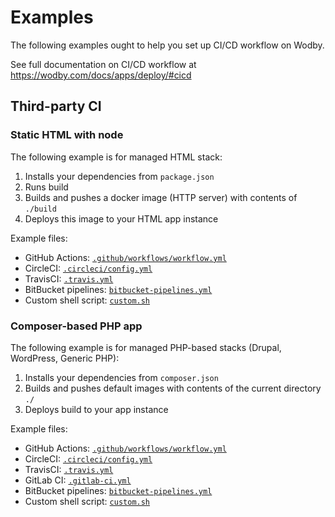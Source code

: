 # Examples 

The following examples ought to help you set up CI/CD workflow on Wodby.

See full documentation on CI/CD workflow at https://wodby.com/docs/apps/deploy/#cicd

## Third-party CI

### Static HTML with node

The following example is for managed HTML stack:
1. Installs your dependencies from `package.json`
2. Runs build
3. Builds and pushes a docker image (HTTP server) with contents of `./build`
4. Deploys this image to your HTML app instance

Example files:

* GitHub Actions: [`.github/workflows/workflow.yml`](html/github.yml)
* CircleCI: [`.circleci/config.yml`](html/circleci.yml)
* TravisCI: [`.travis.yml`](html/travis.yml)
* BitBucket pipelines: [`bitbucket-pipelines.yml`](html/bitbucket.yml)
* Custom shell script: [`custom.sh`](html/custom.sh)

### Composer-based PHP app

The following example is for managed PHP-based stacks (Drupal, WordPress, Generic PHP):
1. Installs your dependencies from `composer.json`
2. Builds and pushes default images with contents of the current directory `./`
3. Deploys build to your app instance

Example files:

* GitHub Actions: [`.github/workflows/workflow.yml`](php/github.yml)
* CircleCI: [`.circleci/config.yml`](php/circleci.yml)
* TravisCI: [`.travis.yml`](php/travis.yml)
* GitLab CI: [`.gitlab-ci.yml`](php/gitlab.yml)
* BitBucket pipelines: [`bitbucket-pipelines.yml`](php/bitbucket.yml)
* Custom shell script: [`custom.sh`](php/custom.sh)

